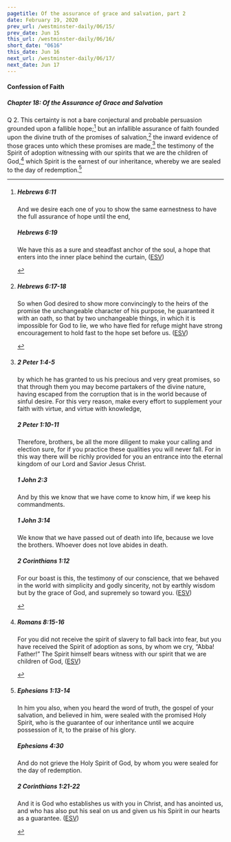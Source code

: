 ```yaml
---
pagetitle: Of the assurance of grace and salvation, part 2
date: February 19, 2020
prev_url: /westminster-daily/06/15/
prev_date: Jun 15
this_url: /westminster-daily/06/16/
short_date: "0616"
this_date: Jun 16
next_url: /westminster-daily/06/17/
next_date: Jun 17
---
```


#### Confession of Faith

##### Chapter 18: Of the Assurance of Grace and Salvation

<span class="q">Q 2.</span> This certainty is not a bare conjectural and probable persuasion grounded upon a fallible hope;[^fnref:wcf1] but an infallible assurance of faith founded upon the divine truth of the promises of salvation,[^fnref:wcf2] the inward evidence of those graces unto which these promises are made,[^fnref:wcf3] the testimony of the Spirit of adoption witnessing with our spirits that we are the children of God,[^fnref:wcf4] which Spirit is the earnest of our inheritance, whereby we are sealed to the day of redemption.[^fnref:wcf5]

[^fnref:wcf1]: <div class="esv"><h5>Hebrews 6:11</h5> <div class="esv-text"><p id="p58006011.01-1">And we desire each one of you to show the same earnestness to have the full assurance of hope until the end,</p> </div><h5>Hebrews 6:19</h5> <div class="esv-text"><p id="p58006019.01-2">We have this as a sure and steadfast anchor of the soul, a hope that enters into the inner place behind the curtain,  (<a href="http://www.esv.org" class="copyright">ESV</a>)</p> </div> </div>

[^fnref:wcf2]: <div class="esv"><h5>Hebrews 6:17-18</h5> <div class="esv-text"><p id="p58006017.01-1">So when God desired to show more convincingly to the heirs of the promise the unchangeable character of his purpose, he guaranteed it with an oath, so that by two unchangeable things, in which it is impossible for God to lie, we who have fled for refuge might have strong encouragement to hold fast to the hope set before us.  (<a href="http://www.esv.org" class="copyright">ESV</a>)</p> </div> </div>

[^fnref:wcf3]: <div class="esv"><h5>2 Peter 1:4-5</h5> <div class="esv-text"><p id="p61001004.01-1">by which he has granted to us his precious and very great promises, so that through them you may become partakers of the divine nature, having escaped from the corruption that is in the world because of sinful desire. For this very reason, make every effort to supplement your faith with virtue, and virtue with knowledge,</p> </div><h5>2 Peter 1:10-11</h5> <div class="esv-text"><p id="p61001010.01-2">Therefore, brothers, be all the more diligent to make your calling and election sure, for if you practice these qualities you will never fall. For in this way there will be richly provided for you an entrance into the eternal kingdom of our Lord and Savior Jesus Christ.</p> </div><h5>1 John 2:3</h5> <div class="esv-text"><p id="p62002003.01-3">And by this we know that we have come to know him, if we keep his commandments.</p> </div><h5>1 John 3:14</h5> <div class="esv-text"><p id="p62003014.01-4">We know that we have passed out of death into life, because we love the brothers. Whoever does not love abides in death.</p> </div><h5>2 Corinthians 1:12</h5> <div class="esv-text"> <p id="p47001012.05-5">For our boast is this, the testimony of our conscience, that we behaved in the world with simplicity and godly sincerity, not by earthly wisdom but by the grace of God, and supremely so toward you.  (<a href="http://www.esv.org" class="copyright">ESV</a>)</p> </div> </div>

[^fnref:wcf4]: <div class="esv"><h5>Romans 8:15-16</h5> <div class="esv-text"><p id="p45008015.01-1">For you did not receive the spirit of slavery to fall back into fear, but you have received the Spirit of adoption as sons, by whom we cry, &#8220;Abba! Father!&#8221; The Spirit himself bears witness with our spirit that we are children of God,  (<a href="http://www.esv.org" class="copyright">ESV</a>)</p> </div> </div>

[^fnref:wcf5]: <div class="esv"><h5>Ephesians 1:13-14</h5> <div class="esv-text"><p id="p49001013.01-1">In him you also, when you heard the word of truth, the gospel of your salvation, and believed in him, were sealed with the promised Holy Spirit, who is the guarantee of our inheritance until we acquire possession of it, to the praise of his glory.</p> </div><h5>Ephesians 4:30</h5> <div class="esv-text"><p id="p49004030.01-2">And do not grieve the Holy Spirit of God, by whom you were sealed for the day of redemption.</p> </div><h5>2 Corinthians 1:21-22</h5> <div class="esv-text"><p id="p47001021.01-3">And it is God who establishes us with you in Christ, and has anointed us, and who has also put his seal on us and given us his Spirit in our hearts as a guarantee.  (<a href="http://www.esv.org" class="copyright">ESV</a>)</p> </div> </div>

